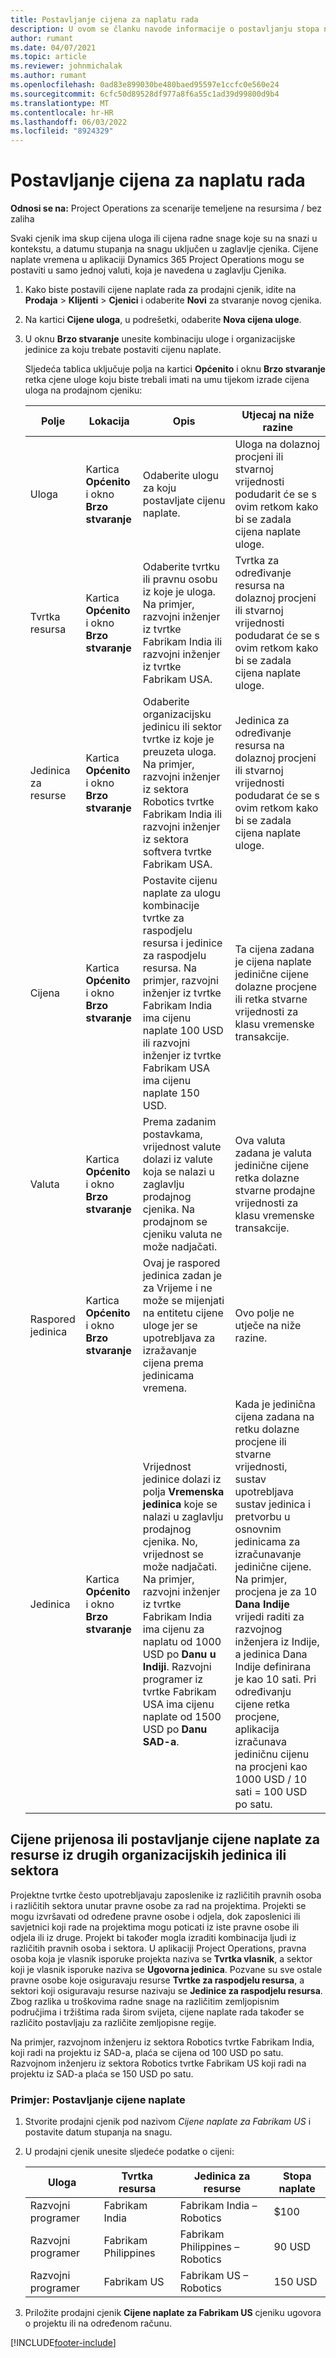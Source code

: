 ```yaml
---
title: Postavljanje cijena za naplatu rada
description: U ovom se članku navode informacije o postavljanju stopa naplate rada u projektnim operacijama.
author: rumant
ms.date: 04/07/2021
ms.topic: article
ms.reviewer: johnmichalak
ms.author: rumant
ms.openlocfilehash: 0ad83e899030be480baed95597e1ccfc0e560e24
ms.sourcegitcommit: 6cfc50d89528df977a8f6a55c1ad39d99800d9b4
ms.translationtype: MT
ms.contentlocale: hr-HR
ms.lasthandoff: 06/03/2022
ms.locfileid: "8924329"
---
```

# <a name="set-up-labor-bill-rates"></a>Postavljanje cijena za naplatu rada

**Odnosi se na:** Project Operations za scenarije temeljene na resursima / bez zaliha

Svaki cjenik ima skup cijena uloga ili cijena radne snage koje su na snazi u kontekstu, a datumu stupanja na snagu uključen u zaglavlje cjenika. Cijene naplate vremena u aplikaciji Dynamics 365 Project Operations mogu se postaviti u samo jednoj valuti, koja je navedena u zaglavlju Cjenika.

1. Kako biste postavili cijene naplate rada za prodajni cjenik, idite na **Prodaja** > **Klijenti** > **Cjenici** i odaberite **Novi** za stvaranje novog cjenika. 
2. Na kartici **Cijene uloga**, u podrešetki, odaberite **Nova cijena uloge**. 
3. U oknu **Brzo stvaranje** unesite kombinaciju uloge i organizacijske jedinice za koju trebate postaviti cijenu naplate.

   Sljedeća tablica uključuje polja na kartici **Općenito** i oknu **Brzo stvaranje** retka cjene uloge koju biste trebali imati na umu tijekom izrade cijena uloga na prodajnom cjeniku:

    | Polje | Lokacija | Opis | Utjecaj na niže razine |
    | --- | --- | --- | --- |
    | Uloga | Kartica **Općenito** i okno **Brzo stvaranje** | Odaberite ulogu za koju postavljate cijenu naplate. | Uloga na dolaznoj procjeni ili stvarnoj vrijednosti podudarit će se s ovim retkom kako bi se zadala cijena naplate uloge. |
    | Tvrtka resursa | Kartica **Općenito** i okno **Brzo stvaranje** | Odaberite tvrtku ili pravnu osobu iz koje je uloga. Na primjer, razvojni inženjer iz tvrtke Fabrikam India ili razvojni inženjer iz tvrtke Fabrikam USA. | Tvrtka za određivanje resursa na dolaznoj procjeni ili stvarnoj vrijednosti podudarat će se s ovim retkom kako bi se zadala cijena naplate uloge. |
    | Jedinica za resurse | Kartica **Općenito** i okno **Brzo stvaranje** | Odaberite organizacijsku jedinicu ili sektor tvrtke iz koje je preuzeta uloga. Na primjer, razvojni inženjer iz sektora Robotics tvrtke Fabrikam India ili razvojni inženjer iz sektora softvera tvrtke Fabrikam USA. | Jedinica za određivanje resursa na dolaznoj procjeni ili stvarnoj vrijednosti podudarat će se s ovim retkom kako bi se zadala cijena naplate uloge. |
    | Cijena | Kartica **Općenito** i okno **Brzo stvaranje** | Postavite cijenu naplate za ulogu kombinacije tvrtke za raspodjelu resursa i jedinice za raspodjelu resursa. Na primjer, razvojni inženjer iz tvrtke Fabrikam India ima cijenu naplate 100 USD ili razvojni inženjer iz tvrtke Fabrikam USA ima cijenu naplate 150 USD. | Ta cijena zadana je cijena naplate jedinične cijene dolazne procjene ili retka stvarne vrijednosti za klasu vremenske transakcije. |
    | Valuta | Kartica **Općenito** i okno **Brzo stvaranje**| Prema zadanim postavkama, vrijednost valute dolazi iz valute koja se nalazi u zaglavlju prodajnog cjenika. Na prodajnom se cjeniku valuta ne može nadjačati. | Ova valuta zadana je valuta jedinične cijene retka dolazne stvarne prodajne vrijednosti za klasu vremenske transakcije. |
    | Raspored jedinica | Kartica **Općenito** i okno **Brzo stvaranje** | Ovaj je raspored jedinica zadan je za Vrijeme i ne može se mijenjati na entitetu cijene uloge jer se upotrebljava za izražavanje cijena prema jedinicama vremena. | Ovo polje ne utječe na niže razine. |
    | Jedinica | Kartica **Općenito** i okno **Brzo stvaranje** | Vrijednost jedinice dolazi iz polja **Vremenska jedinica** koje se nalazi u zaglavlju prodajnog cjenika. No, vrijednost se može nadjačati. Na primjer, razvojni inženjer iz tvrtke Fabrikam India ima cijenu za naplatu od 1000 USD po **Danu u Indiji**. Razvojni programer iz tvrtke Fabrikam USA ima cijenu naplate od 1500 USD po **Danu SAD-a**. | Kada je jedinična cijena zadana na retku dolazne procjene ili stvarne vrijednosti, sustav upotrebljava sustav jedinica i pretvorbu u osnovnim jedinicama za izračunavanje jedinične cijene. Na primjer, procjena je za 10 **Dana Indije** vrijedi raditi za razvojnog inženjera iz Indije, a jedinica Dana Indije definirana je kao 10 sati. Pri određivanju cijene retka procjene, aplikacija izračunava jediničnu cijenu na procjeni kao 1000 USD / 10 sati = 100 USD po satu. |

## <a name="transfer-pricing-or-set-up-bill-rates-for-resources-from-other-organizational-units-or-divisions"></a>Cijene prijenosa ili postavljanje cijene naplate za resurse iz drugih organizacijskih jedinica ili sektora 

Projektne tvrtke često upotrebljavaju zaposlenike iz različitih pravnih osoba i različitih sektora unutar pravne osobe za rad na projektima. Projekti se mogu izvršavati od određene pravne osobe i odjela, dok zaposlenici ili savjetnici koji rade na projektima mogu poticati iz iste pravne osobe ili odjela ili iz druge. Projekt bi također mogla izraditi kombinacija ljudi iz različitih pravnih osoba i sektora. U aplikaciji Project Operations, pravna osoba koja je vlasnik isporuke projekta naziva se **Tvrtka vlasnik**, a sektor koji je vlasnik isporuke naziva se **Ugovorna jedinica**. Pozvane su sve ostale pravne osobe koje osiguravaju resurse **Tvrtke za raspodjelu resursa**, a sektori koji osiguravaju resurse nazivaju se **Jedinice za raspodjelu resursa**. Zbog razlika u troškovima radne snage na različitim zemljopisnim područjima i tržištima rada širom svijeta, cijene naplate rada također se različito postavljaju za različite zemljopisne regije.

Na primjer, razvojnom inženjeru iz sektora Robotics tvrtke Fabrikam India, koji radi na projektu iz SAD-a, plaća se cijena od 100 USD po satu. Razvojnom inženjeru iz sektora Robotics tvrtke Fabrikam US koji radi na projektu iz SAD-a plaća se 150 USD po satu. 

### <a name="example-set-up-a-bill-rate"></a>Primjer: Postavljanje cijene naplate 

1. Stvorite prodajni cjenik pod nazivom *Cijene naplate za Fabrikam US* i postavite datum stupanja na snagu.
2. U prodajni cjenik unesite sljedeće podatke o cijeni:

    | Uloga | Tvrtka resursa | Jedinica za resurse | Stopa naplate |
    | --- | --- | --- | --- |
    | Razvojni programer | Fabrikam India | Fabrikam India – Robotics | $100 |
    | Razvojni programer | Fabrikam Philippines | Fabrikam Philippines – Robotics | 90 USD |
    | Razvojni programer | Fabrikam US | Fabrikam US – Robotics | 150 USD |

3. Priložite prodajni cjenik **Cijene naplate za Fabrikam US** cjeniku ugovora o projektu ili na određenom računu.


[!INCLUDE[footer-include](../includes/footer-banner.md)]
